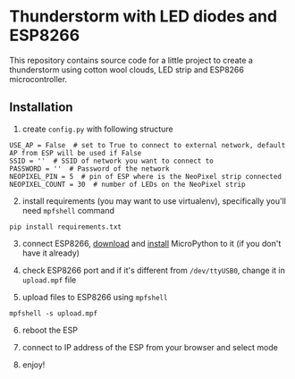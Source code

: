Thunderstorm with LED diodes and ESP8266
===

This repository contains source code for a little project to create a thunderstorm using cotton wool clouds, LED strip and ESP8266 microcontroller.

Installation
---

1) create `config.py` with following structure

```
USE_AP = False  # set to True to connect to external network, default AP from ESP will be used if False
SSID = ''  # SSID of network you want to connect to
PASSWORD = ''  # Password of the network
NEOPIXEL_PIN = 5  # pin of ESP where is the NeoPixel strip connected
NEOPIXEL_COUNT = 30  # number of LEDs on the NeoPixel strip
```

2) install requirements (you may want to use virtualenv), specifically you'll need `mpfshell` command

```
pip install requirements.txt
```

3) connect ESP8266, [download](https://micropython.org/download#esp8266) and [install](https://docs.micropython.org/en/latest/esp8266/esp8266/tutorial/intro.html#deploying-the-firmware) MicroPython to it (if you don't have it already)

4) check ESP8266 port and if it's different from `/dev/ttyUSB0`, change it in `upload.mpf` file

5) upload files to ESP8266 using `mpfshell`

```
mpfshell -s upload.mpf
```

6) reboot the ESP

7) connect to IP address of the ESP from your browser and select mode

8) enjoy!
